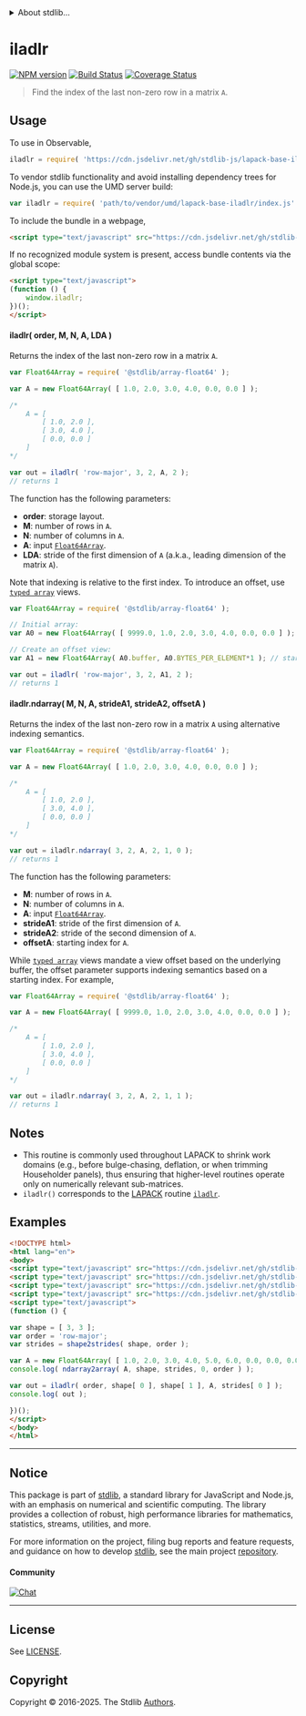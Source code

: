 <!--

@license Apache-2.0

Copyright (c) 2025 The Stdlib Authors.

Licensed under the Apache License, Version 2.0 (the "License");
you may not use this file except in compliance with the License.
You may obtain a copy of the License at

   http://www.apache.org/licenses/LICENSE-2.0

Unless required by applicable law or agreed to in writing, software
distributed under the License is distributed on an "AS IS" BASIS,
WITHOUT WARRANTIES OR CONDITIONS OF ANY KIND, either express or implied.
See the License for the specific language governing permissions and
limitations under the License.

-->


<details>
  <summary>
    About stdlib...
  </summary>
  <p>We believe in a future in which the web is a preferred environment for numerical computation. To help realize this future, we've built stdlib. stdlib is a standard library, with an emphasis on numerical and scientific computation, written in JavaScript (and C) for execution in browsers and in Node.js.</p>
  <p>The library is fully decomposable, being architected in such a way that you can swap out and mix and match APIs and functionality to cater to your exact preferences and use cases.</p>
  <p>When you use stdlib, you can be absolutely certain that you are using the most thorough, rigorous, well-written, studied, documented, tested, measured, and high-quality code out there.</p>
  <p>To join us in bringing numerical computing to the web, get started by checking us out on <a href="https://github.com/stdlib-js/stdlib">GitHub</a>, and please consider <a href="https://opencollective.com/stdlib">financially supporting stdlib</a>. We greatly appreciate your continued support!</p>
</details>

# iladlr

[![NPM version][npm-image]][npm-url] [![Build Status][test-image]][test-url] [![Coverage Status][coverage-image]][coverage-url] <!-- [![dependencies][dependencies-image]][dependencies-url] -->

> Find the index of the last non-zero row in a matrix `A`.



<section class="usage">

## Usage

To use in Observable,

```javascript
iladlr = require( 'https://cdn.jsdelivr.net/gh/stdlib-js/lapack-base-iladlr@umd/browser.js' )
```

To vendor stdlib functionality and avoid installing dependency trees for Node.js, you can use the UMD server build:

```javascript
var iladlr = require( 'path/to/vendor/umd/lapack-base-iladlr/index.js' )
```

To include the bundle in a webpage,

```html
<script type="text/javascript" src="https://cdn.jsdelivr.net/gh/stdlib-js/lapack-base-iladlr@umd/browser.js"></script>
```

If no recognized module system is present, access bundle contents via the global scope:

```html
<script type="text/javascript">
(function () {
    window.iladlr;
})();
</script>
```

#### iladlr( order, M, N, A, LDA )

Returns the index of the last non-zero row in a matrix `A`.

```javascript
var Float64Array = require( '@stdlib/array-float64' );

var A = new Float64Array( [ 1.0, 2.0, 3.0, 4.0, 0.0, 0.0 ] );

/*
    A = [
        [ 1.0, 2.0 ],
        [ 3.0, 4.0 ],
        [ 0.0, 0.0 ]
    ]
*/

var out = iladlr( 'row-major', 3, 2, A, 2 );
// returns 1
```

The function has the following parameters:

-   **order**: storage layout.
-   **M**: number of rows in `A`.
-   **N**: number of columns in `A`.
-   **A**: input [`Float64Array`][mdn-float64array].
-   **LDA**: stride of the first dimension of `A` (a.k.a., leading dimension of the matrix `A`).

Note that indexing is relative to the first index. To introduce an offset, use [`typed array`][mdn-typed-array] views.

<!-- eslint-disable stdlib/capitalized-comments -->

```javascript
var Float64Array = require( '@stdlib/array-float64' );

// Initial array:
var A0 = new Float64Array( [ 9999.0, 1.0, 2.0, 3.0, 4.0, 0.0, 0.0 ] );

// Create an offset view:
var A1 = new Float64Array( A0.buffer, A0.BYTES_PER_ELEMENT*1 ); // start at 2nd element

var out = iladlr( 'row-major', 3, 2, A1, 2 );
// returns 1
```

#### iladlr.ndarray( M, N, A, strideA1, strideA2, offsetA )

Returns the index of the last non-zero row in a matrix `A` using alternative indexing semantics.

```javascript
var Float64Array = require( '@stdlib/array-float64' );

var A = new Float64Array( [ 1.0, 2.0, 3.0, 4.0, 0.0, 0.0 ] );

/*
    A = [
        [ 1.0, 2.0 ],
        [ 3.0, 4.0 ],
        [ 0.0, 0.0 ]
    ]
*/

var out = iladlr.ndarray( 3, 2, A, 2, 1, 0 );
// returns 1
```

The function has the following parameters:

-   **M**: number of rows in `A`.
-   **N**: number of columns in `A`.
-   **A**: input [`Float64Array`][mdn-float64array].
-   **strideA1**: stride of the first dimension of `A`.
-   **strideA2**: stride of the second dimension of `A`.
-   **offsetA**: starting index for `A`.

While [`typed array`][mdn-typed-array] views mandate a view offset based on the underlying buffer, the offset parameter supports indexing semantics based on a starting index. For example,

```javascript
var Float64Array = require( '@stdlib/array-float64' );

var A = new Float64Array( [ 9999.0, 1.0, 2.0, 3.0, 4.0, 0.0, 0.0 ] );

/*
    A = [
        [ 1.0, 2.0 ],
        [ 3.0, 4.0 ],
        [ 0.0, 0.0 ]
    ]
*/

var out = iladlr.ndarray( 3, 2, A, 2, 1, 1 );
// returns 1
```

</section>

<!-- /.usage -->

<section class="notes">

## Notes

-   This routine is commonly used throughout LAPACK to shrink work domains (e.g., before bulge-chasing, deflation, or when trimming Householder panels), thus ensuring that higher-level routines operate only on numerically relevant sub-matrices.
-   `iladlr()` corresponds to the [LAPACK][lapack] routine [`iladlr`][lapack-iladlr].

</section>

<!-- /.notes -->

<section class="examples">

## Examples

<!-- eslint no-undef: "error" -->

```html
<!DOCTYPE html>
<html lang="en">
<body>
<script type="text/javascript" src="https://cdn.jsdelivr.net/gh/stdlib-js/ndarray-base-to-array@umd/browser.js"></script>
<script type="text/javascript" src="https://cdn.jsdelivr.net/gh/stdlib-js/array-float64@umd/browser.js"></script>
<script type="text/javascript" src="https://cdn.jsdelivr.net/gh/stdlib-js/ndarray-base-shape2strides@umd/browser.js"></script>
<script type="text/javascript" src="https://cdn.jsdelivr.net/gh/stdlib-js/lapack-base-iladlr@umd/browser.js"></script>
<script type="text/javascript">
(function () {

var shape = [ 3, 3 ];
var order = 'row-major';
var strides = shape2strides( shape, order );

var A = new Float64Array( [ 1.0, 2.0, 3.0, 4.0, 5.0, 6.0, 0.0, 0.0, 0.0 ] );
console.log( ndarray2array( A, shape, strides, 0, order ) );

var out = iladlr( order, shape[ 0 ], shape[ 1 ], A, strides[ 0 ] );
console.log( out );

})();
</script>
</body>
</html>
```

</section>

<!-- /.examples -->

<!-- C interface documentation. -->



<!-- Section for related `stdlib` packages. Do not manually edit this section, as it is automatically populated. -->

<section class="related">

</section>

<!-- /.related -->

<!-- Section for all links. Make sure to keep an empty line after the `section` element and another before the `/section` close. -->


<section class="main-repo" >

* * *

## Notice

This package is part of [stdlib][stdlib], a standard library for JavaScript and Node.js, with an emphasis on numerical and scientific computing. The library provides a collection of robust, high performance libraries for mathematics, statistics, streams, utilities, and more.

For more information on the project, filing bug reports and feature requests, and guidance on how to develop [stdlib][stdlib], see the main project [repository][stdlib].

#### Community

[![Chat][chat-image]][chat-url]

---

## License

See [LICENSE][stdlib-license].


## Copyright

Copyright &copy; 2016-2025. The Stdlib [Authors][stdlib-authors].

</section>

<!-- /.stdlib -->

<!-- Section for all links. Make sure to keep an empty line after the `section` element and another before the `/section` close. -->

<section class="links">

[npm-image]: http://img.shields.io/npm/v/@stdlib/lapack-base-iladlr.svg
[npm-url]: https://npmjs.org/package/@stdlib/lapack-base-iladlr

[test-image]: https://github.com/stdlib-js/lapack-base-iladlr/actions/workflows/test.yml/badge.svg?branch=main
[test-url]: https://github.com/stdlib-js/lapack-base-iladlr/actions/workflows/test.yml?query=branch:main

[coverage-image]: https://img.shields.io/codecov/c/github/stdlib-js/lapack-base-iladlr/main.svg
[coverage-url]: https://codecov.io/github/stdlib-js/lapack-base-iladlr?branch=main

<!--

[dependencies-image]: https://img.shields.io/david/stdlib-js/lapack-base-iladlr.svg
[dependencies-url]: https://david-dm.org/stdlib-js/lapack-base-iladlr/main

-->

[chat-image]: https://img.shields.io/gitter/room/stdlib-js/stdlib.svg
[chat-url]: https://app.gitter.im/#/room/#stdlib-js_stdlib:gitter.im

[stdlib]: https://github.com/stdlib-js/stdlib

[stdlib-authors]: https://github.com/stdlib-js/stdlib/graphs/contributors

[umd]: https://github.com/umdjs/umd
[es-module]: https://developer.mozilla.org/en-US/docs/Web/JavaScript/Guide/Modules

[deno-url]: https://github.com/stdlib-js/lapack-base-iladlr/tree/deno
[deno-readme]: https://github.com/stdlib-js/lapack-base-iladlr/blob/deno/README.md
[umd-url]: https://github.com/stdlib-js/lapack-base-iladlr/tree/umd
[umd-readme]: https://github.com/stdlib-js/lapack-base-iladlr/blob/umd/README.md
[esm-url]: https://github.com/stdlib-js/lapack-base-iladlr/tree/esm
[esm-readme]: https://github.com/stdlib-js/lapack-base-iladlr/blob/esm/README.md
[branches-url]: https://github.com/stdlib-js/lapack-base-iladlr/blob/main/branches.md

[stdlib-license]: https://raw.githubusercontent.com/stdlib-js/lapack-base-iladlr/main/LICENSE

[lapack]: https://www.netlib.org/lapack/explore-html/

[lapack-iladlr]: https://www.netlib.org/lapack/explore-html/da/d60/group__ilalr_gadb53a9bd5cc7a6e3bbca7bf4eca32208.html

[mdn-float64array]: https://developer.mozilla.org/en-US/docs/Web/JavaScript/Reference/Global_Objects/Float64Array

[mdn-typed-array]: https://developer.mozilla.org/en-US/docs/Web/JavaScript/Reference/Global_Objects/TypedArray

</section>

<!-- /.links -->
